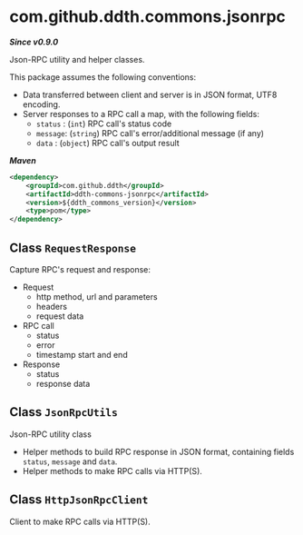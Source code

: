 # com.github.ddth.commons.jsonrpc

***Since v0.9.0***

Json-RPC utility and helper classes.

This package assumes the following conventions:

- Data transferred between client and server is in JSON format, UTF8 encoding.
- Server responses to a RPC call a map, with the following fields:
  - `status` : (`int`) RPC call's status code
  - `message`: (`string`) RPC call's error/additional message (if any)
  - `data`   : (`object`) RPC call's output result

***Maven***

```xml
<dependency>
    <groupId>com.github.ddth</groupId>
    <artifactId>ddth-commons-jsonrpc</artifactId>
    <version>${ddth_commons_version}</version>
    <type>pom</type>
</dependency>
```

## Class `RequestResponse`

Capture RPC's request and response:

- Request
  - http method, url and parameters
  - headers
  - request data  
- RPC call
  - status
  - error
  - timestamp start and end
- Response
  - status
  - response data

## Class `JsonRpcUtils`

Json-RPC utility class

- Helper methods to build RPC response in JSON format, containing fields `status`, `message` and `data`.
- Helper methods to make RPC calls via HTTP(S).

## Class `HttpJsonRpcClient`

Client to make RPC calls via HTTP(S).
